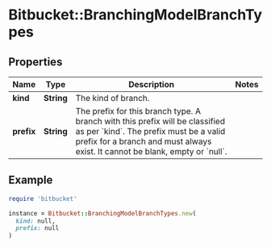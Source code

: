 # Bitbucket::BranchingModelBranchTypes

## Properties

| Name | Type | Description | Notes |
| ---- | ---- | ----------- | ----- |
| **kind** | **String** | The kind of branch. |  |
| **prefix** | **String** | The prefix for this branch type. A branch with this prefix will be classified as per &#x60;kind&#x60;. The prefix must be a valid prefix for a branch and must always exist. It cannot be blank, empty or &#x60;null&#x60;. |  |

## Example

```ruby
require 'bitbucket'

instance = Bitbucket::BranchingModelBranchTypes.new(
  kind: null,
  prefix: null
)
```

